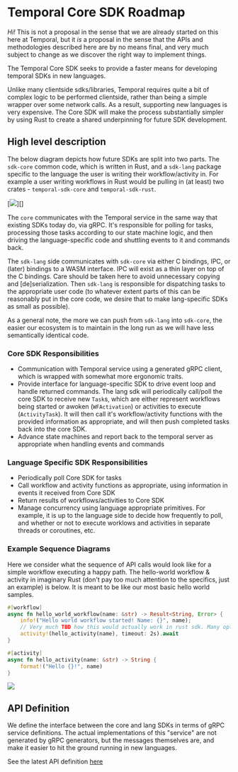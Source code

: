 Temporal Core SDK Roadmap
===

*Hi!* This is not a proposal in the sense that we are already started on this here at Temporal, but it _is_ a proposal in the sense that the APIs and methodologies described here are by no means final, and very much subject to change as we discover the right way to implement things.

The Temporal Core SDK seeks to provide a faster means for developing temporal SDKs in new languages.

Unlike many clientside sdks/libraries, Temporal requires quite a bit of complex logic to be performed clientside, rather than being a simple wrapper over some network calls. As a result, supporting new languages is very expensive. The Core SDK will make the process substantially simpler by using Rust to create a shared underpinning for future SDK development.

## High level description

The below diagram depicts how future SDKs are split into two parts. The `sdk-core` common code, which is written in Rust, and a `sdk-lang` package specific to the language the user is writing their workflow/activity in. For example a user writing workflows in Rust would be pulling in (at least) two crates - `temporal-sdk-core` and `temporal-sdk-rust`.

[![](https://lucid.app/publicSegments/view/7872bb33-d2b9-4b90-8aa1-bac111136aa5/image.png)][]

The `core` communicates with the Temporal service in the same way that existing SDKs today do, via gRPC. It's responsible for polling for tasks, processing those tasks according to our state machine logic, and then driving the language-specific code and shuttling events to it and commands back.

The `sdk-lang` side communicates with `sdk-core` via either C bindings, IPC, or (later) bindings to a WASM interface. IPC will exist as a thin layer on top of the C bindings. Care should be taken here to avoid unnecessary copying and [de]serialization. Then `sdk-lang` is responsible for dispatching tasks to the appropriate user code (to whatever extent parts of this can be reasonably put in the core code, we desire that to make lang-specific SDKs as small as possible).

As a general note, the more we can push from `sdk-lang` into `sdk-core`, the easier our ecosystem is to maintain in the long run as we will have less semantically identical code.

### Core SDK Responsibilities

- Communication with Temporal service using a generated gRPC client, which is wrapped with somewhat more ergonomic traits.
- Provide interface for language-specific SDK to drive event loop and handle returned commands. The lang sdk will periodically call/poll the core SDK to receive new `Task`s, which are either represent workflows being started or awoken (`WFActivation`) or activities to execute (`ActivityTask`). It will then call it's workflow/activity functions with the provided information as appropriate, and will then push completed tasks back into the core SDK.
- Advance state machines and report back to the temporal server as appropriate when handling events and commands

### Language Specific SDK Responsibilities

- Periodically poll Core SDK for tasks
- Call workflow and activity functions as appropriate, using information in events it received from Core SDK
- Return results of workflows/activities to Core SDK
- Manage concurrency using language appropriate primitives. For example, it is up to the language side to decide how frequently to poll, and whether or not to execute worklows and activities in separate threads or coroutines, etc.

### Example Sequence Diagrams

Here we consider what the sequence of API calls would look like for a simple workflow executing a happy path. The hello-world workflow & activity in imaginary Rust (don't pay too much attention to the specifics, just an example) is below. It is meant to be like our most basic hello world samples.

```rust
#[workflow]
async fn hello_world_workflow(name: &str) -> Result<String, Error> {
    info!("Hello world workflow started! Name: {}", name);
    // Very much TBD how this would actually work in rust sdk. Many options here.
    activity!(hello_activity(name), timeout: 2s).await
}

#[activity]
async fn hello_activity(name: &str) -> String {
    format!("Hello {}!", name)
}
```

[![](https://mermaid.ink/img/eyJjb2RlIjoic2VxdWVuY2VEaWFncmFtXG4gICAgcGFydGljaXBhbnQgUyBhcyBUZW1wb3JhbCBTZXJ2aWNlXG4gICAgcGFydGljaXBhbnQgQyBhcyBDb3JlIFNES1xuICAgIHBhcnRpY2lwYW50IEwgYXMgTGFuZyBTREtcblxuICAgIEwgLT4-IEM6IEluaXRpYWxpemUgd29ya2VyXG4gICAgTCAtPj4gQzogU3RhcnQgd29yZmtsb3dcbiAgICBDIC0-PiBTOiBncnBjOiBTdGFydFdvcmtmbG93RXhlY3V0aW9uXG5cbiAgICBsb29wIHdvcmtmbG93IHRhc2sgcHJvY2Vzc2luZ1xuICAgIEMgLT4-IFM6IGdycGM6IFBvbGxXb3JrZmxvd1Rhc2tRdWV1ZVxuICAgIFMgLS0-PiBDOiBUYXNrcyAmIGhpc3RvcnkgICBcbiAgICBDIC0-PiBDOiBBcHBseSBoaXN0b3J5IHRvIHN0YXRlIG1hY2hpbmVzXG4gICAgXG4gICAgbG9vcCBldmVudCBsb29wXG4gICAgTCAtPj4gQzogUG9sbCBmb3Igc2RrIGV2ZW50c1xuICAgIEwgLT4-IEw6IFJ1biB3b3JrZmxvdywgcHJvZHVjZXMgY29tbWFuZHNcbiAgICBMIC0tPj4gQzogV29ya2Zsb3cgaXRlcmF0aW9uIGRvbmUgdy8gY29tbWFuZHNcbiAgICBDIC0-PiBDOiBBZHZhbmNlIHN0YXRlIG1hY2hpbmVzXG4gICAgZW5kXG5cbiAgICBDIC0-PiBTOiBncnBjOiBSZXNwb25kV29ya2Zsb3dUYXNrQ29tcGxldGVkXG4gICAgZW5kXG4iLCJtZXJtYWlkIjp7InRoZW1lIjoiZGVmYXVsdCJ9LCJ1cGRhdGVFZGl0b3IiOmZhbHNlfQ)](https://mermaid-js.github.io/mermaid-live-editor/#/edit/eyJjb2RlIjoic2VxdWVuY2VEaWFncmFtXG4gICAgcGFydGljaXBhbnQgUyBhcyBUZW1wb3JhbCBTZXJ2aWNlXG4gICAgcGFydGljaXBhbnQgQyBhcyBDb3JlIFNES1xuICAgIHBhcnRpY2lwYW50IEwgYXMgTGFuZyBTREtcblxuICAgIEwgLT4-IEM6IEluaXRpYWxpemUgd29ya2VyXG4gICAgTCAtPj4gQzogU3RhcnQgd29yZmtsb3dcbiAgICBDIC0-PiBTOiBncnBjOiBTdGFydFdvcmtmbG93RXhlY3V0aW9uXG5cbiAgICBsb29wIHdvcmtmbG93IHRhc2sgcHJvY2Vzc2luZ1xuICAgIEMgLT4-IFM6IGdycGM6IFBvbGxXb3JrZmxvd1Rhc2tRdWV1ZVxuICAgIFMgLS0-PiBDOiBUYXNrcyAmIGhpc3RvcnkgICBcbiAgICBDIC0-PiBDOiBBcHBseSBoaXN0b3J5IHRvIHN0YXRlIG1hY2hpbmVzXG4gICAgXG4gICAgbG9vcCBldmVudCBsb29wXG4gICAgTCAtPj4gQzogUG9sbCBmb3Igc2RrIGV2ZW50c1xuICAgIEwgLT4-IEw6IFJ1biB3b3JrZmxvdywgcHJvZHVjZXMgY29tbWFuZHNcbiAgICBMIC0tPj4gQzogV29ya2Zsb3cgaXRlcmF0aW9uIGRvbmUgdy8gY29tbWFuZHNcbiAgICBDIC0-PiBDOiBBZHZhbmNlIHN0YXRlIG1hY2hpbmVzXG4gICAgZW5kXG5cbiAgICBDIC0-PiBTOiBncnBjOiBSZXNwb25kV29ya2Zsb3dUYXNrQ29tcGxldGVkXG4gICAgZW5kXG4iLCJtZXJtYWlkIjp7InRoZW1lIjoiZGVmYXVsdCJ9LCJ1cGRhdGVFZGl0b3IiOmZhbHNlfQ)

## API Definition

We define the interface between the core and lang SDKs in terms of gRPC service definitions. The actual implementations of this "service" are not generated by gRPC generators, but the messages themselves are, and make it easier to hit the ground running in new languages.

See the latest API definition [here](https://github.com/temporalio/sdk-core/blob/master/protos/local/core_interface.proto)
